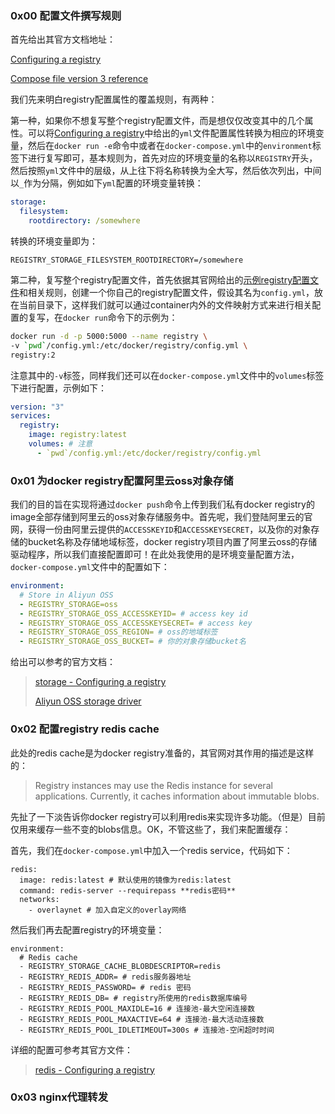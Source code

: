 ### 0x00 配置文件撰写规则 

首先给出其官方文档地址：

[Configuring a registry](https://docs.docker.com/registry/configuration/)

[Compose file version 3 reference](https://docs.docker.com/compose/compose-file/)

我们先来明白registry配置属性的覆盖规则，有两种：

第一种，如果你不想复写整个registry配置文件，而是想仅仅改变其中的几个属性。可以将[Configuring a registry](https://docs.docker.com/registry/configuration/)中给出的`yml`文件配置属性转换为相应的环境变量，然后在`docker run -e`命令中或者在`docker-compose.yml`中的`environment`标签下进行复写即可，基本规则为，首先对应的环境变量的名称以`REGISTRY`开头，然后按照`yml`文件中的层级，从上往下将名称转换为全大写，然后依次列出，中间以`_`作为分隔，例如如下`yml`配置的环境变量转换：

```yml
storage:
  filesystem:
    rootdirectory: /somewhere
```

转换的环境变量即为：

```
REGISTRY_STORAGE_FILESYSTEM_ROOTDIRECTORY=/somewhere
```

第二种，复写整个registry配置文件，首先依据其官网给出的[示例registry配置文件](https://github.com/docker/distribution/blob/master/cmd/registry/config-example.yml)和相关规则，创建一个你自己的registry配置文件，假设其名为`config.yml`，放在当前目录下，这样我们就可以通过container内外的文件映射方式来进行相关配置的复写，在`docker run`命令下的示例为：

```sh
docker run -d -p 5000:5000 --name registry \
-v `pwd`/config.yml:/etc/docker/registry/config.yml \
registry:2
```

注意其中的`-v`标签，同样我们还可以在`docker-compose.yml`文件中的`volumes`标签下进行配置，示例如下：

```yml
version: "3"
services:
  registry:
    image: registry:latest
    volumes: # 注意
      - `pwd`/config.yml:/etc/docker/registry/config.yml
```

### 0x01 为docker registry配置阿里云oss对象存储

我们的目的旨在实现将通过`docker push`命令上传到我们私有docker registry的image全部存储到阿里云的oss对象存储服务中。首先呢，我们登陆阿里云的官网，获得一份由阿里云提供的`ACCESSKEYID`和`ACCESSKEYSECRET`，以及你的对象存储的bucket名称及存储地域标签，docker registry项目内置了阿里云oss的存储驱动程序，所以我们直接配置即可！在此处我使用的是环境变量配置方法，`docker-compose.yml`文件中的配置如下：

```yml
environment:
  # Store in Aliyun OSS
  - REGISTRY_STORAGE=oss
  - REGISTRY_STORAGE_OSS_ACCESSKEYID= # access key id
  - REGISTRY_STORAGE_OSS_ACCESSKEYSECRET= # access key
  - REGISTRY_STORAGE_OSS_REGION= # oss的地域标签
  - REGISTRY_STORAGE_OSS_BUCKET= # 你的对象存储bucket名
```

给出可以参考的官方文档：

> [storage -  Configuring a registry](https://docs.docker.com/registry/configuration/#storage)
>
> [Aliyun OSS storage driver](https://docs.docker.com/registry/storage-drivers/oss/)

### 0x02 配置registry redis cache

此处的redis cache是为docker registry准备的，其官网对其作用的描述是这样的：

> Registry instances may use the Redis instance for several applications. Currently, it caches information about immutable blobs. 

先扯了一下淡告诉你docker registry可以利用redis来实现许多功能。（但是）目前仅用来缓存一些不变的blobs信息。OK，不管这些了，我们来配置缓存：

首先，我们在`docker-compose.yml`中加入一个redis service，代码如下：

```YML
redis:
  image: redis:latest # 默认使用的镜像为redis:latest
  command: redis-server --requirepass **redis密码**
  networks:
    - overlaynet # 加入自定义的overlay网络
```

然后我们再去配置registry的环境变量：

```YML
environment:
  # Redis cache
  - REGISTRY_STORAGE_CACHE_BLOBDESCRIPTOR=redis
  - REGISTRY_REDIS_ADDR= # redis服务器地址
  - REGISTRY_REDIS_PASSWORD= # redis 密码
  - REGISTRY_REDIS_DB= # registry所使用的redis数据库编号
  - REGISTRY_REDIS_POOL_MAXIDLE=16 # 连接池-最大空闲连接数
  - REGISTRY_REDIS_POOL_MAXACTIVE=64 # 连接池-最大活动连接数
  - REGISTRY_REDIS_POOL_IDLETIMEOUT=300s # 连接池-空闲超时时间
```

详细的配置可参考其官方文件：

> [redis - Configuring a registry](https://docs.docker.com/registry/configuration/#redis)

### 0x03 nginx代理转发





